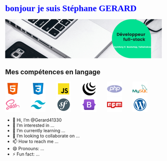 # <span style="color:blue; font-family:verdana;">bonjour je suis Stéphane GERARD</span>
<img src="https://github.com/Gerard41330/Stephane-GERARD/blob/main/Developpeur-full-stack.png">


## Mes compétences en langage 
<img src="https://github.com/Gerard41330/Stephane-GERARD/blob/main/icons8-html5-48.png" style="margin-right: 30px;"> <img src="https://github.com/Gerard41330/Stephane-GERARD/blob/main/icons8-css3-48.png" style="margin-right: 30px;"> <img src="https://github.com/Gerard41330/Stephane-GERARD/blob/main/icons8-js-48.png" style="margin-right: 30px;"> <img src="https://github.com/Gerard41330/Stephane-GERARD/blob/main/icons8-jquery-48.png" style="margin-right: 30px;"> <img src="https://github.com/Gerard41330/Stephane-GERARD/blob/main/icons8-php-48.png" style="margin-right: 30px;"> <img src="https://github.com/Gerard41330/Stephane-GERARD/blob/main/icons8-mysql-48.png" style="margin-right: 30px;"> <img src="https://github.com/Gerard41330/Stephane-GERARD/blob/main/icons8-toupet-48.png" style="margin-right: 30px;"> <img src="https://github.com/Gerard41330/Stephane-GERARD/blob/main/icons8-tailwind-css-48.png" style="margin-right: 30px;"> <img src="https://github.com/Gerard41330/Stephane-GERARD/blob/main/icons8-symfony-48 (1).png" style="margin-right: 30px;"> <img src="https://github.com/Gerard41330/Stephane-GERARD/blob/main/icons8-bootstrap-48.png" style="margin-right: 30px;"> <img src="https://github.com/Gerard41330/Stephane-GERARD/blob/main/icons8-npm-48.png" style="margin-right: 30px;"> <img src="https://github.com/Gerard41330/Stephane-GERARD/blob/main/icons8-wordpress-48.png" style="margin-right: 30px;">

- 👋 Hi, I’m @Gerard41330
- 👀 I’m interested in ...
- 🌱 I’m currently learning ...
- 💞️ I’m looking to collaborate on ...
- 📫 How to reach me ...
- 😄 Pronouns: ...
- ⚡ Fun fact: ...

<!---
Gerard41330/Gerard41330 is a ✨ special ✨ repository because its `README.md` (this file) appears on your GitHub profile.
You can click the Preview link to take a look at your changes.
--->
